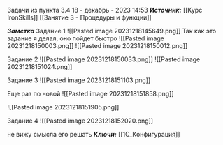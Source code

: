
Задачи из пункта 3.4
 18 - декабрь - 2023  14:53 
***Источник:***  [[Курс IronSkills]] [[Занятие 3 - Процедуры и функции]]

***Заметка*** 
Задание 1
![[Pasted image 20231218145649.png]]
Так как это задание я делал, оно пойдет быстро
![[Pasted image 20231218150003.png]]
![[Pasted image 20231218150012.png]]

Задание 2
![[Pasted image 20231218150033.png]]
![[Pasted image 20231218151024.png]]

Задание 3
![[Pasted image 20231218151103.png]]

Еще раз по новой
![[Pasted image 20231218151858.png]]

![[Pasted image 20231218151905.png]]

Задание 4 
![[Pasted image 20231218152020.png]]

не вижу смысла его решать
***Ключи:*** [[1С_Конфигурация]]